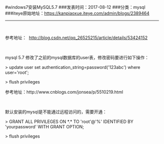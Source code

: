 #windows7安装MySQL5.7
###发表时间：2017-08-12
###分类：mysql
###iteye原始地址：<a href="https://kanpiaoxue.iteye.com/admin/blogs/2389464" target="_blank">https://kanpiaoxue.iteye.com/admin/blogs/2389464</a>

---

<div class="iteye-blog-content-contain" style="font-size: 14px;"> 
 <p style="font-size: 14px;">&nbsp;</p> 
 <p style="font-size: 14px;">参考地址： &nbsp;<a href="http://blog.csdn.net/qq_26525215/article/details/53424152">http://blog.csdn.net/qq_26525215/article/details/53424152</a></p> 
 <p style="font-size: 14px;">&nbsp;</p> 
 <p style="font-size: 14px;">mysql 5.7 修改了之前的mysql数据库的user表，修改密码要进行如下操作：</p> 
 <p style="font-size: 14px;">&gt; update user set authentication_string=password('123abc') where user='root';</p> 
 <p style="font-size: 14px;">&gt; flush privileges</p> 
 <p style="font-size: 14px;">参考地址：http://www.cnblogs.com/jonsea/p/5510219.html</p> 
 <p style="font-size: 14px;">&nbsp;</p> 
 <p style="font-size: 14px;">默认安装的mysql是不能通过远程访问的，需要开通：</p> 
 <p style="font-size: 14px;">&gt; GRANT ALL PRIVILEGES ON *.* TO 'root'@'%' IDENTIFIED BY 'yourpassword' WITH GRANT OPTION;</p> 
 <p style="font-size: 14px;">&gt; flush privileges</p> 
</div>